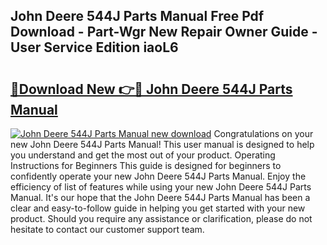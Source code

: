 ## John Deere 544J Parts Manual Free Pdf Download - Part-Wgr New Repair Owner Guide - User Service Edition iaoL6

# <h2><a href="http://bc88478.oget.top/?id=John+Deere+544J+Parts+Manual">🔗Download New 👉🔴 John Deere 544J Parts Manual</a></h2>

[![John Deere 544J Parts Manual new download](https://i.imgur.com/5g1atiW.png)](http://bc88478.oget.top/?id=John+Deere+544J+Parts+Manual)
Congratulations on your new John Deere 544J Parts Manual! This user manual is designed to help you understand and get the most out of your product. Operating Instructions for Beginners This guide is designed for beginners to confidently operate your new John Deere 544J Parts Manual. Enjoy the efficiency of list of features while using your new John Deere 544J Parts Manual. It's our hope that the John Deere 544J Parts Manual has been a clear and easy-to-follow guide in helping you get started with your new product. Should you require any assistance or clarification, please do not hesitate to contact our customer support team.
